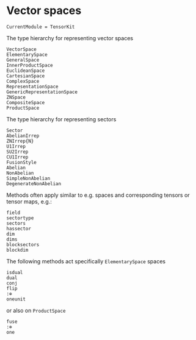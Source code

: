# Vector spaces

```@meta
CurrentModule = TensorKit
```

The type hierarchy for representing vector spaces
```@docs
VectorSpace
ElementarySpace
GeneralSpace
InnerProductSpace
EuclideanSpace
CartesianSpace
ComplexSpace
RepresentationSpace
GenericRepresentationSpace
ZNSpace
CompositeSpace
ProductSpace
```

The type hierarchy for representing sectors
```@docs
Sector
AbelianIrrep
ZNIrrep{N}
U1Irrep
SU2Irrep
CU1Irrep
FusionStyle
Abelian
NonAbelian
SimpleNonAbelian
DegenerateNonAbelian
```

Methods often apply similar to e.g. spaces and corresponding tensors or tensor maps, e.g.:
```@docs
field
sectortype
sectors
hassector
dim
dims
blocksectors
blockdim
```
The following methods act specifically `ElementarySpace` spaces
```
isdual
dual
conj
flip
:⊕
oneunit
```
or also on `ProductSpace`

```
fuse
:⊗
one
```
